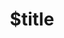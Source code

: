 ---
title: $title
second_title: Aspose.ZIP для справочника API .NET
description: $description
type: docs
weight: $weight
url: /ru/net/$ref/
---